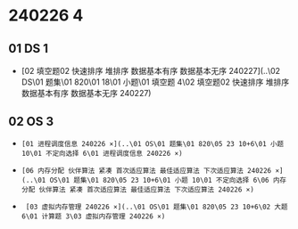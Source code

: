 # 240226 4



## 01 DS 1

*    [02 填空题02 快速排序 堆排序 数据基本有序 数据基本无序 240227](..\02 DS\01 题集\01 820\01 18\01 小题\01 填空题 4\02 填空题02 快速排序 堆排序 数据基本有序 数据基本无序 240227) 

## 02 OS 3

*     [01 进程调度信息 240226 ×](..\01 OS\01 题集\01 820\05 23 10+6\01 小题 10\01 不定向选择 6\01 进程调度信息 240226 ×) 
*     [06 内存分配 伙伴算法 紧凑 首次适应算法 最佳适应算法 下次适应算法 240226 ×](..\01 OS\01 题集\01 820\05 23 10+6\01 小题 10\01 不定向选择 6\06 内存分配 伙伴算法 紧凑 首次适应算法 最佳适应算法 下次适应算法 240226 ×) 
*      [03 虚拟内存管理 240226 ×](..\01 OS\01 题集\01 820\05 23 10+6\02 大题 6\01 计算题 3\03 虚拟内存管理 240226 ×) 
